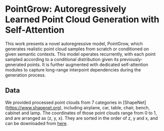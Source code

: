 # PointGrow: Autoregressively Learned Point Cloud Generation with Self-Attention
This work presents a novel autoregressive model, PointGrow, which generates realistic point cloud samples from scratch or conditioned on given semantic contexts. This model operates recurrently, with each point sampled according to a conditional distribution given its previously-generated points. It is further augmented with dedicated self-attention modules to capture long-range interpoint dependencies during the generation process.

## Data
We provided processed point clouds from 7 categories in [ShapeNet] (https://www.shapenet.org), including airplane, car, table, chair, bench, cabinet and lamp. The coordinates of those point clouds range from 0 to 1, and are arranged as (z, y, x). They are sorted in the order of z, y and x, and can be downloaded from [here](https://www.dropbox.com/s/xuvoagsdpz6yqen/ShapeNet7.zip).
